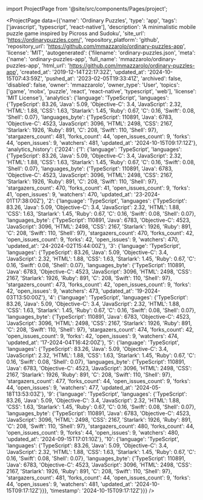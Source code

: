 
import ProjectPage from '@site/src/components/Pages/project';

<ProjectPage
    data={{'name': 'Ordinary Puzzles', 'type': 'app', 'tags': ['javascript', 'typescript', 'react-native'], 'description': 'A minimalistic mobile puzzle game inspired by Picross and Sudoku', 'site_url': 'https://ordinarypuzzles.com/', 'repository_platform': 'github', 'repository_url': 'https://github.com/mmazzarolo/ordinary-puzzles-app', 'license': 'MIT', 'autogenerated': {'filename': 'ordinary-puzzles.json', 'meta': {'name': 'ordinary-puzzles-app', 'full_name': 'mmazzarolo/ordinary-puzzles-app', 'html_url': 'https://github.com/mmazzarolo/ordinary-puzzles-app', 'created_at': '2019-12-14T22:17:32Z', 'updated_at': '2024-10-15T07:43:59Z', 'pushed_at': '2023-02-05T19:33:41Z', 'archived': false, 'disabled': false, 'owner': 'mmazzarolo', 'owner_type': 'User', 'topics': ['game', 'mobx', 'puzzle', 'react', 'react-native', 'typescript', 'web'], 'license': 'MIT License'}, 'analytics': {'language': 'TypeScript', 'languages': {'TypeScript': 83.26, 'Java': 5.09, 'Objective-C': 3.4, 'JavaScript': 2.32, 'HTML': 1.88, 'CSS': 1.63, 'Starlark': 1.45, 'Ruby': 0.67, 'C': 0.16, 'Swift': 0.08, 'Shell': 0.07}, 'languages_byte': {'TypeScript': 110891, 'Java': 6783, 'Objective-C': 4523, 'JavaScript': 3096, 'HTML': 2498, 'CSS': 2167, 'Starlark': 1926, 'Ruby': 891, 'C': 208, 'Swift': 110, 'Shell': 97}, 'stargazers_count': 481, 'forks_count': 44, 'open_issues_count': 9, 'forks': 44, 'open_issues': 9, 'watchers': 481, 'updated_at': '2024-10-15T09:17:12Z'}, 'analytics_history': {'2024': {'1': {'language': 'TypeScript', 'languages': {'TypeScript': 83.26, 'Java': 5.09, 'Objective-C': 3.4, 'JavaScript': 2.32, 'HTML': 1.88, 'CSS': 1.63, 'Starlark': 1.45, 'Ruby': 0.67, 'C': 0.16, 'Swift': 0.08, 'Shell': 0.07}, 'languages_byte': {'TypeScript': 110891, 'Java': 6783, 'Objective-C': 4523, 'JavaScript': 3096, 'HTML': 2498, 'CSS': 2167, 'Starlark': 1926, 'Ruby': 891, 'C': 208, 'Swift': 110, 'Shell': 97}, 'stargazers_count': 470, 'forks_count': 41, 'open_issues_count': 9, 'forks': 41, 'open_issues': 9, 'watchers': 470, 'updated_at': '23-2024-01T17:38:00Z'}, '2': {'language': 'TypeScript', 'languages': {'TypeScript': 83.26, 'Java': 5.09, 'Objective-C': 3.4, 'JavaScript': 2.32, 'HTML': 1.88, 'CSS': 1.63, 'Starlark': 1.45, 'Ruby': 0.67, 'C': 0.16, 'Swift': 0.08, 'Shell': 0.07}, 'languages_byte': {'TypeScript': 110891, 'Java': 6783, 'Objective-C': 4523, 'JavaScript': 3096, 'HTML': 2498, 'CSS': 2167, 'Starlark': 1926, 'Ruby': 891, 'C': 208, 'Swift': 110, 'Shell': 97}, 'stargazers_count': 470, 'forks_count': 42, 'open_issues_count': 9, 'forks': 42, 'open_issues': 9, 'watchers': 470, 'updated_at': '24-2024-02T15:44:00Z'}, '3': {'language': 'TypeScript', 'languages': {'TypeScript': 83.26, 'Java': 5.09, 'Objective-C': 3.4, 'JavaScript': 2.32, 'HTML': 1.88, 'CSS': 1.63, 'Starlark': 1.45, 'Ruby': 0.67, 'C': 0.16, 'Swift': 0.08, 'Shell': 0.07}, 'languages_byte': {'TypeScript': 110891, 'Java': 6783, 'Objective-C': 4523, 'JavaScript': 3096, 'HTML': 2498, 'CSS': 2167, 'Starlark': 1926, 'Ruby': 891, 'C': 208, 'Swift': 110, 'Shell': 97}, 'stargazers_count': 473, 'forks_count': 42, 'open_issues_count': 9, 'forks': 42, 'open_issues': 9, 'watchers': 473, 'updated_at': '19-2024-03T13:50:00Z'}, '4': {'language': 'TypeScript', 'languages': {'TypeScript': 83.26, 'Java': 5.09, 'Objective-C': 3.4, 'JavaScript': 2.32, 'HTML': 1.88, 'CSS': 1.63, 'Starlark': 1.45, 'Ruby': 0.67, 'C': 0.16, 'Swift': 0.08, 'Shell': 0.07}, 'languages_byte': {'TypeScript': 110891, 'Java': 6783, 'Objective-C': 4523, 'JavaScript': 3096, 'HTML': 2498, 'CSS': 2167, 'Starlark': 1926, 'Ruby': 891, 'C': 208, 'Swift': 110, 'Shell': 97}, 'stargazers_count': 474, 'forks_count': 42, 'open_issues_count': 9, 'forks': 42, 'open_issues': 9, 'watchers': 474, 'updated_at': '17-2024-04T16:42:00Z'}, '5': {'language': 'TypeScript', 'languages': {'TypeScript': 83.26, 'Java': 5.09, 'Objective-C': 3.4, 'JavaScript': 2.32, 'HTML': 1.88, 'CSS': 1.63, 'Starlark': 1.45, 'Ruby': 0.67, 'C': 0.16, 'Swift': 0.08, 'Shell': 0.07}, 'languages_byte': {'TypeScript': 110891, 'Java': 6783, 'Objective-C': 4523, 'JavaScript': 3096, 'HTML': 2498, 'CSS': 2167, 'Starlark': 1926, 'Ruby': 891, 'C': 208, 'Swift': 110, 'Shell': 97}, 'stargazers_count': 477, 'forks_count': 44, 'open_issues_count': 9, 'forks': 44, 'open_issues': 9, 'watchers': 477, 'updated_at': '2024-05-18T13:53:03Z'}, '9': {'language': 'TypeScript', 'languages': {'TypeScript': 83.26, 'Java': 5.09, 'Objective-C': 3.4, 'JavaScript': 2.32, 'HTML': 1.88, 'CSS': 1.63, 'Starlark': 1.45, 'Ruby': 0.67, 'C': 0.16, 'Swift': 0.08, 'Shell': 0.07}, 'languages_byte': {'TypeScript': 110891, 'Java': 6783, 'Objective-C': 4523, 'JavaScript': 3096, 'HTML': 2498, 'CSS': 2167, 'Starlark': 1926, 'Ruby': 891, 'C': 208, 'Swift': 110, 'Shell': 97}, 'stargazers_count': 480, 'forks_count': 44, 'open_issues_count': 9, 'forks': 44, 'open_issues': 9, 'watchers': 480, 'updated_at': '2024-09-15T17:01:10Z'}, '10': {'language': 'TypeScript', 'languages': {'TypeScript': 83.26, 'Java': 5.09, 'Objective-C': 3.4, 'JavaScript': 2.32, 'HTML': 1.88, 'CSS': 1.63, 'Starlark': 1.45, 'Ruby': 0.67, 'C': 0.16, 'Swift': 0.08, 'Shell': 0.07}, 'languages_byte': {'TypeScript': 110891, 'Java': 6783, 'Objective-C': 4523, 'JavaScript': 3096, 'HTML': 2498, 'CSS': 2167, 'Starlark': 1926, 'Ruby': 891, 'C': 208, 'Swift': 110, 'Shell': 97}, 'stargazers_count': 481, 'forks_count': 44, 'open_issues_count': 9, 'forks': 44, 'open_issues': 9, 'watchers': 481, 'updated_at': '2024-10-15T09:17:12Z'}}}, 'timestamp': '2024-10-15T09:17:12Z'}}}
/>
